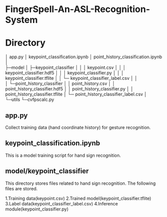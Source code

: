 # FingerSpell-An-ASL-Recognition-System

# Directory

│  app.py
│  keypoint_classification.ipynb
│  point_history_classification.ipynb
│  
├─model
│  ├─keypoint_classifier
│  │  │  keypoint.csv
│  │  │  keypoint_classifier.hdf5
│  │  │  keypoint_classifier.py
│  │  │  keypoint_classifier.tflite
│  │  └─ keypoint_classifier_label.csv
│  │          
│  └─point_history_classifier
│      │  point_history.csv
│      │  point_history_classifier.hdf5
│      │  point_history_classifier.py
│      │  point_history_classifier.tflite
│      └─ point_history_classifier_label.csv
│          
└─utils
    └─cvfpscalc.py
## app.py

Collect training data (hand coordinate history) for gesture recognition.

## keypoint_classification.ipynb

This is a model training script for hand sign recognition.

## model/keypoint_classifier

This directory stores files related to hand sign recognition.
The following files are stored.

1.Training data(keypoint.csv)
2.Trained model(keypoint_classifier.tflite)
3.Label data(keypoint_classifier_label.csv)
4.Inference module(keypoint_classifier.py)
